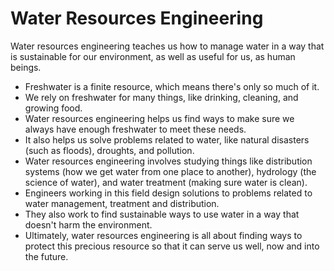 # Water Resources Engineering

Water resources engineering teaches us how to manage water in a way that is sustainable for our environment, as well as useful for us, as human beings.

* Freshwater is a finite resource, which means there's only so much of it.
* We rely on freshwater for many things, like drinking, cleaning, and growing food.
* Water resources engineering helps us find ways to make sure we always have enough freshwater to meet these needs.
* It also helps us solve problems related to water, like natural disasters (such as floods), droughts, and pollution.
* Water resources engineering involves studying things like distribution systems (how we get water from one place to another), hydrology (the science of water), and water treatment (making sure water is clean).
* Engineers working in this field design solutions to problems related to water management, treatment and distribution.
* They also work to find sustainable ways to use water in a way that doesn't harm the environment.
* Ultimately, water resources engineering is all about finding ways to protect this precious resource so that it can serve us well, now and into the future.
